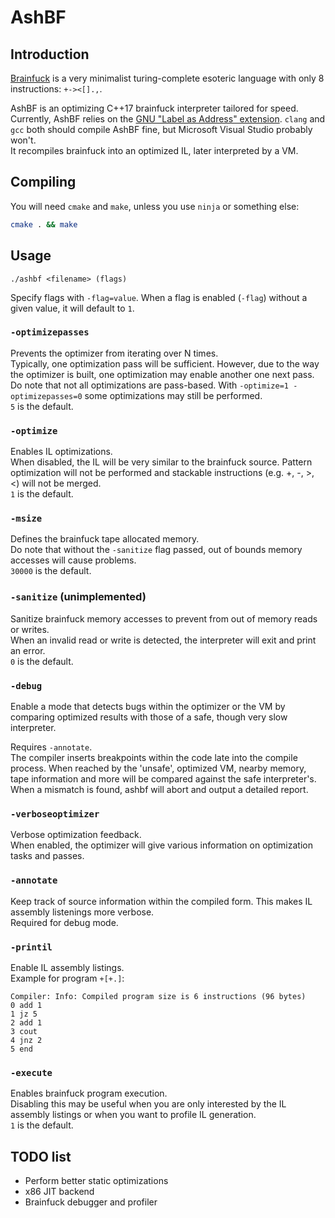 # AshBF

## Introduction

[Brainfuck](https://en.wikipedia.org/wiki/Brainfuck) is a very minimalist turing-complete esoteric language with only 8 instructions: `+-><[].,`.

AshBF is an optimizing C++17 brainfuck interpreter tailored for speed.  
Currently, AshBF relies on the [GNU "Label as Address" extension](https://gcc.gnu.org/onlinedocs/gcc/Labels-as-Values.html). `clang` and `gcc` both should compile AshBF fine, but Microsoft Visual Studio probably won't.  
It recompiles brainfuck into an optimized IL, later interpreted by a VM.

## Compiling

You will need `cmake` and `make`, unless you use `ninja` or something else:

```bash
cmake . && make
```

## Usage

`./ashbf <filename> (flags)`

Specify flags with `-flag=value`. When a flag is enabled (`-flag`) without a given value, it will default to `1`.

### `-optimizepasses`

Prevents the optimizer from iterating over N times.  
Typically, one optimization pass will be sufficient. However, due to the way the optimizer is built, one optimization may enable another one next pass.  
Do note that not all optimizations are pass-based. With `-optimize=1 -optimizepasses=0` some optimizations may still be performed.  
`5` is the default.

### `-optimize`

Enables IL optimizations.  
When disabled, the IL will be very similar to the brainfuck source. Pattern optimization will not be performed and stackable instructions (e.g. +, -, >, <) will not be merged.  
`1` is the default.

### `-msize`

Defines the brainfuck tape allocated memory.  
Do note that without the `-sanitize` flag passed, out of bounds memory accesses will cause problems.  
`30000` is the default.

### `-sanitize` (unimplemented)

Sanitize brainfuck memory accesses to prevent from out of memory reads or writes.  
When an invalid read or write is detected, the interpreter will exit and print an error.  
`0` is the default.

### `-debug`

Enable a mode that detects bugs within the optimizer or the VM by comparing optimized results with those of a safe, though very slow interpreter.

Requires `-annotate`.  
The compiler inserts breakpoints within the code late into the compile process. When reached by the 'unsafe', optimized VM, nearby memory, tape information and more will be compared against the safe interpreter's. When a mismatch is found, ashbf will abort and output a detailed report.

### `-verboseoptimizer`

Verbose optimization feedback.  
When enabled, the optimizer will give various information on optimization tasks and passes.

### `-annotate`

Keep track of source information within the compiled form. This makes IL assembly listenings more verbose.  
Required for debug mode.

### `-printil`

Enable IL assembly listings.  
Example for program `+[+.]`:

```
Compiler: Info: Compiled program size is 6 instructions (96 bytes)
0 add 1
1 jz 5
2 add 1
3 cout
4 jnz 2
5 end
```

### `-execute`

Enables brainfuck program execution.  
Disabling this may be useful when you are only interested by the IL assembly listings or when you want to profile IL generation.  
`1` is the default.

## TODO list

- Perform better static optimizations
- x86 JIT backend
- Brainfuck debugger and profiler
